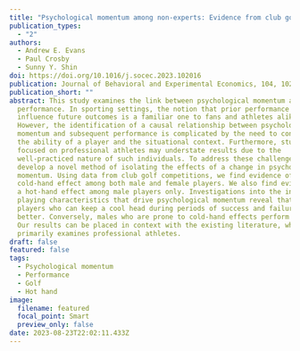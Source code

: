 ```yaml
---
title: "Psychological momentum among non-experts: Evidence from club golfers Authors"
publication_types:
  - "2"
authors:
  - Andrew E. Evans
  - Paul Crosby
  - Sunny Y. Shin
doi: https://doi.org/10.1016/j.socec.2023.102016
publication: Journal of Behavioral and Experimental Economics, 104, 102016
publication_short: ""
abstract: This study examines the link between psychological momentum and
  performance. In sporting settings, the notion that prior performance may
  influence future outcomes is a familiar one to fans and athletes alike.
  However, the identification of a causal relationship between psychological
  momentum and subsequent performance is complicated by the need to control for
  the ability of a player and the situational context. Furthermore, studies
  focused on professional athletes may understate results due to the
  well-practiced nature of such individuals. To address these challenges, we
  develop a novel method of isolating the effects of a change in psychological
  momentum. Using data from club golf competitions, we find evidence of a
  cold-hand effect among both male and female players. We also find evidence of
  a hot-hand effect among male players only. Investigations into the individual
  playing characteristics that drive psychological momentum reveal that male
  players who can keep a cool head during periods of success and failure perform
  better. Conversely, males who are prone to cold-hand effects perform worse.
  Our results can be placed in context with the existing literature, which
  primarily examines professional athletes.
draft: false
featured: false
tags:
  - Psychological momentum
  - Performance
  - Golf
  - Hot hand
image:
  filename: featured
  focal_point: Smart
  preview_only: false
date: 2023-08-23T22:02:11.433Z
---
```

